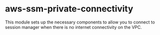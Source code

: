 # aws-ssm-private-connectivity
This module sets up the necessary components to allow you to connect to session manager when there is no internet connectivity on the VPC.
